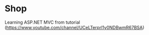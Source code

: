 # Shop
Learning ASP.NET MVC from tutorial (https://www.youtube.com/channel/UCeLTerprl1y0NDBwmR67BSA)
